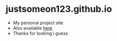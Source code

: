 # justsomeon123.github.io
- My personal project site
- Also available [here](https://code_codepog.surge.sh)
- Thanks for looking i guess
